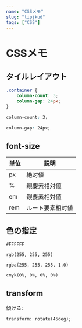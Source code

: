 ```yaml
---
name: "CSSメモ"
slug: "tipjkud"
tags: ["CSS"]
---
```


# CSSメモ

## タイルレイアウト

```css
.container {
    column-count: 3;
    column-gap: 24px;
}
```

```css
column-count: 3;
```

```css
column-gap: 24px;
```

## font-size

| 単位 | 説明             |
| ---- | ---------------- |
| px   | 絶対値           |
| %    | 親要素相対値     |
| em   | 親要素相対値     |
| rem  | ルート要素相対値 |

## 色の指定

```
#FFFFFF
```

```
rgb(255, 255, 255)
```

```
rgba(255, 255, 255, 1.0)
```

```
cmyk(0%, 0%, 0%, 0%)
```


## transform

傾ける:

```
transform: rotate(45deg);
```
